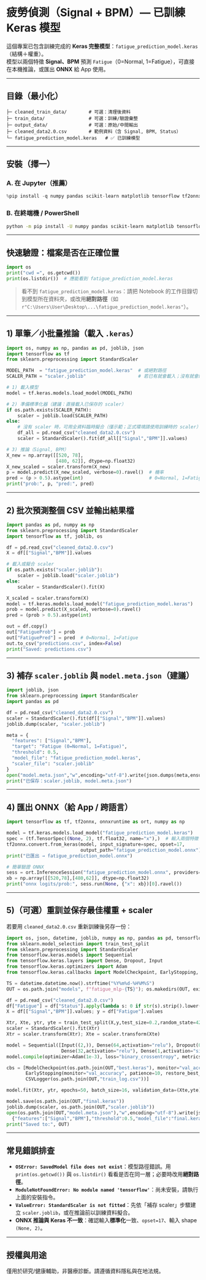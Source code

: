 # 疲勞偵測（Signal + BPM）— 已訓練 Keras 模型

這個專案已包含訓練完成的 **Keras 完整模型**：`fatigue_prediction_model.keras`（結構＋權重）。  
模型以兩個特徵 **Signal、BPM** 預測 `Fatigue`（0=Normal, 1=Fatigue），可直接在本機推論，或匯出 **ONNX** 給 App 使用。

---

## 目錄（最小化）
```
├─ cleaned_train_data/        # 可選：清理後資料
├─ train_data/                # 可選：訓練/驗證彙整
├─ output_data/               # 可選：原始/中間輸出
├─ cleaned_data2.0.csv        # 範例資料（含 Signal, BPM, Status）
└─ fatigue_prediction_model.keras   # ✅ 已訓練模型
```

---

## 安裝（擇一）

### A. 在 Jupyter（推薦）
```python
%pip install -q numpy pandas scikit-learn matplotlib tensorflow tf2onnx onnxruntime
```

### B. 在終端機 / PowerShell
```bash
python -m pip install -U numpy pandas scikit-learn matplotlib tensorflow tf2onnx onnxruntime
```

---

## 快速驗證：檔案是否在正確位置
```python
import os
print("cwd =", os.getcwd())
print(os.listdir())  # 應能看到 fatigue_prediction_model.keras
```
> 看不到 `fatigue_prediction_model.keras`：請把 Notebook 的工作目錄切到模型所在資料夾，或改用**絕對路徑**（如 `r"C:\Users\User\Desktop\...\fatigue_prediction_model.keras"`）。

---

## 1) 單筆／小批量推論（載入 `.keras`）

```python
import os, numpy as np, pandas as pd, joblib, json
import tensorflow as tf
from sklearn.preprocessing import StandardScaler

MODEL_PATH  = "fatigue_prediction_model.keras"  # 或絕對路徑
SCALER_PATH = "scaler.joblib"                   # 若已有就會載入；沒有就會臨時擬合

# 1) 載入模型
model = tf.keras.models.load_model(MODEL_PATH)

# 2) 準備標準化器（建議：直接載入已保存的 scaler）
if os.path.exists(SCALER_PATH):
    scaler = joblib.load(SCALER_PATH)
else:
    # 沒有 scaler 時，可用全資料臨時擬合（僅示範；正式環境請使用訓練時的 scaler）
    df_all = pd.read_csv("cleaned_data2.0.csv")
    scaler = StandardScaler().fit(df_all[["Signal","BPM"]].values)

# 3) 推論（Signal, BPM）
X_new = np.array([[520, 78],
                  [480, 62]], dtype=np.float32)
X_new_scaled = scaler.transform(X_new)
p = model.predict(X_new_scaled, verbose=0).ravel()  # 機率
pred = (p > 0.5).astype(int)                        # 0=Normal, 1=Fatigue
print("prob:", p, "pred:", pred)
```

---

## 2) 批次預測整個 CSV 並輸出結果檔

```python
import pandas as pd, numpy as np
from sklearn.preprocessing import StandardScaler
import tensorflow as tf, joblib, os

df = pd.read_csv("cleaned_data2.0.csv")
X = df[["Signal","BPM"]].values

# 載入或擬合 scaler
if os.path.exists("scaler.joblib"):
    scaler = joblib.load("scaler.joblib")
else:
    scaler = StandardScaler().fit(X)

X_scaled = scaler.transform(X)
model = tf.keras.models.load_model("fatigue_prediction_model.keras")
prob = model.predict(X_scaled, verbose=0).ravel()
pred = (prob > 0.5).astype(int)

out = df.copy()
out["FatigueProb"] = prob
out["FatiguePred"] = pred  # 0=Normal, 1=Fatigue
out.to_csv("predictions.csv", index=False)
print("Saved: predictions.csv")
```

---

## 3) 補存 `scaler.joblib` 與 `model.meta.json`（建議）

```python
import joblib, json
from sklearn.preprocessing import StandardScaler
import pandas as pd

df = pd.read_csv("cleaned_data2.0.csv")
scaler = StandardScaler().fit(df[["Signal","BPM"]].values)
joblib.dump(scaler, "scaler.joblib")

meta = {
  "features": ["Signal","BPM"],
  "target": "Fatigue (0=Normal, 1=Fatigue)",
  "threshold": 0.5,
  "model_file": "fatigue_prediction_model.keras",
  "scaler_file": "scaler.joblib"
}
open("model.meta.json","w",encoding="utf-8").write(json.dumps(meta,ensure_ascii=False,indent=2))
print("已保存：scaler.joblib, model.meta.json")
```

---

## 4) 匯出 ONNX（給 App / 跨語言）

```python
import tensorflow as tf, tf2onnx, onnxruntime as ort, numpy as np

model = tf.keras.models.load_model("fatigue_prediction_model.keras")
spec = (tf.TensorSpec((None, 2), tf.float32, name="x"),)  # 輸入兩個特徵
tf2onnx.convert.from_keras(model, input_signature=spec, opset=17,
                           output_path="fatigue_prediction_model.onnx")
print("已匯出 → fatigue_prediction_model.onnx")

# 簡單驗證 ONNX
sess = ort.InferenceSession("fatigue_prediction_model.onnx", providers=["CPUExecutionProvider"])
xb = np.array([[520,78],[480,62]], dtype=np.float32)
print("onnx logits/prob:", sess.run(None, {"x": xb})[0].ravel())
```

---

## 5)（可選）重訓並保存最佳權重 + scaler
若要用 `cleaned_data2.0.csv` 重新訓練後另存一份：

```python
import os, json, datetime, joblib, numpy as np, pandas as pd, tensorflow as tf
from sklearn.model_selection import train_test_split
from sklearn.preprocessing import StandardScaler
from tensorflow.keras.models import Sequential
from tensorflow.keras.layers import Dense, Dropout, Input
from tensorflow.keras.optimizers import Adam
from tensorflow.keras.callbacks import ModelCheckpoint, EarlyStopping, CSVLogger

TS = datetime.datetime.now().strftime("%Y%m%d-%H%M%S")
OUT = os.path.join("models", f"fatigue_mlp-{TS}"); os.makedirs(OUT, exist_ok=True)

df = pd.read_csv("cleaned_data2.0.csv")
df["Fatigue"] = df["Status"].apply(lambda s: 0 if str(s).strip().lower()=="normal" else 1)
X = df[["Signal","BPM"]].values; y = df["Fatigue"].values

Xtr, Xte, ytr, yte = train_test_split(X,y,test_size=0.2,random_state=42)
scaler = StandardScaler().fit(Xtr)
Xtr = scaler.transform(Xtr); Xte = scaler.transform(Xte)

model = Sequential([Input((2,)), Dense(64,activation="relu"), Dropout(0.3),
                    Dense(32,activation="relu"), Dense(1,activation="sigmoid")])
model.compile(optimizer=Adam(1e-3), loss="binary_crossentropy", metrics=["accuracy"])

cbs = [ModelCheckpoint(os.path.join(OUT,"best.keras"), monitor="val_accuracy", save_best_only=True, verbose=1),
       EarlyStopping(monitor="val_accuracy", patience=10, restore_best_weights=True, verbose=1),
       CSVLogger(os.path.join(OUT,"train_log.csv"))]

model.fit(Xtr, ytr, epochs=50, batch_size=16, validation_data=(Xte,yte), callbacks=cbs, verbose=1)

model.save(os.path.join(OUT,"final.keras"))
joblib.dump(scaler, os.path.join(OUT,"scaler.joblib"))
open(os.path.join(OUT,"model.meta.json"),"w",encoding="utf-8").write(json.dumps(
  {"features":["Signal","BPM"],"threshold":0.5,"model_file":"final.keras","scaler_file":"scaler.joblib"}, ensure_ascii=False, indent=2))
print("Saved to:", OUT)
```

---

## 常見錯誤排查
- **`OSError: SavedModel file does not exist`**：模型路徑錯誤。用 `print(os.getcwd())` 與 `os.listdir()` 看看是否在同一層；必要時改用**絕對路徑**。  
- **`ModuleNotFoundError: No module named 'tensorflow'`**：尚未安裝，請執行上面的安裝指令。  
- **`ValueError: StandardScaler is not fitted`**：先依「補存 scaler」步驟建立 `scaler.joblib`，或在推論前以訓練資料擬合。  
- **ONNX 推論與 Keras 不一致**：確認輸入**標準化**一致、`opset=17`、輸入 shape `(None, 2)`。  

---

## 授權與用途
僅用於研究/健康輔助，非醫療診斷。請遵循資料隱私與在地法規。

